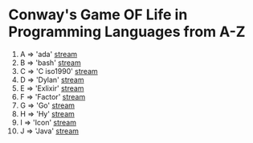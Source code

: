 # Conway's Game OF Life in Programming Languages from A-Z

1. A => 'ada' [stream](https://youtu.be/hNiIrmFF-fM)
2. B => 'bash' [stream](https://youtu.be/_9ar23U2InQ)
3. C => 'C iso1990' [stream](https://youtu.be/KpOGovill-0)
4. D => 'Dylan' [stream](https://youtu.be/DMO4o3nrRRM)
5. E => 'Exlixir' [stream](https://youtu.be/DMO4o3nrRRM)
6. F => 'Factor' [stream](https://youtu.be/u39XBXxo-b8)
7. G => 'Go' [stream](https://youtu.be/1So88bm9JtA)
7. H => 'Hy' [stream](https://youtu.be/RCcMudBsDAY)
8. I => 'Icon' [stream](https://youtu.be/kwL-8qFN83c)
9. J => 'Java' [stream]()